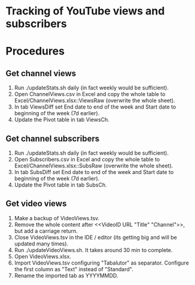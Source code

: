 # Tracking of YouTube views and subscribers

# Procedures

## Get channel views
1. Run ./updateStats.sh daily (in fact weekly would be sufficient).
2. Open ChannelViews.csv in Excel and copy the whole table to Excel/ChannelViews.xlsx::ViewsRaw (overwrite the whole sheet).
3. In tab ViewsDiff set End date to end of the week and Start date to beginning of the week (7d earlier).
4. Update the Pivot table in tab ViewsCh.

## Get channel subscribers
1. Run ./updateStats.sh daily (in fact weekly would be sufficient).
2. Open Subscribers.csv in Excel and copy the whole table to Excel/ChannelViews.xlsx::SubsRaw (overwrite the whole sheet).
3. In tab SubsDiff set End date to end of the week and Start date to beginning of the week (7d earlier).
4. Update the Pivot table in tab SubsCh.

## Get video views
1. Make a backup of VideoViews.tsv.
1. Remove the whole content after <<VideoID	URL	"Title"	"Channel">>, but add a carriage return.
1. Close VideoViews.tsv in the IDE / editor (its getting big and will be updated many times).
1. Run ./updateVideoViews.sh. It takes around 30 min to complete.
1. Open VideoViews.xlsx.
1. Import VideoViews.tsv configuring "Tabalutor" as separator. Configure the first column as "Text" instead of "Standard".
1. Rename the imported tab as YYYYMMDD.
